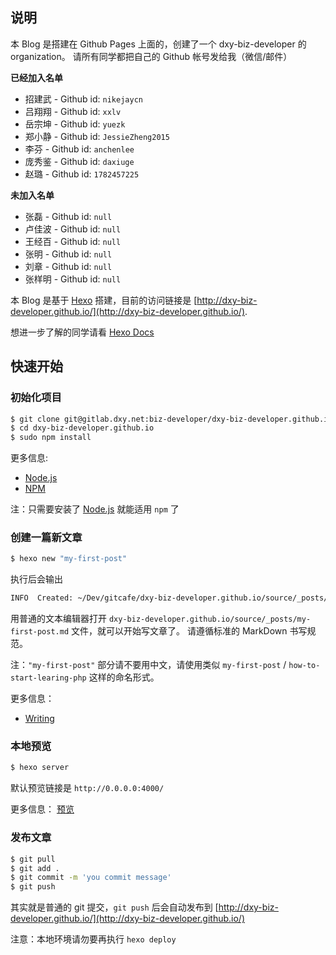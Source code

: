 ## 说明

本 Blog 是搭建在 Github Pages 上面的，创建了一个 dxy-biz-developer 的 organization。
请所有同学都把自己的 Github 帐号发给我（微信/邮件）

**已经加入名单**

- 招建武 - Github id: `nikejaycn`
- 吕翔翔 - Github id: `xxlv`
- 岳宗坤 - Github id: `yuezk`
- 郑小静 - Github id: `JessieZheng2015`
- 李芬 - Github id: `anchenlee`
- 庞秀鉴 - Github id: `daxiuge`
- 赵璐 - Github id: `1782457225`

**未加入名单**

- 张磊 - Github id: `null`
- 卢佳波 - Github id: `null`
- 王经百 - Github id: `null`
- 张明 - Github id: `null`
- 刘章 - Github id: `null`
- 张样明 - Github id: `null`

本 Blog 是基于 [Hexo](http://hexo.io/) 搭建，目前的访问链接是 [http://dxy-biz-developer.github.io/](http://dxy-biz-developer.github.io/).

想进一步了解的同学请看 [Hexo Docs](https://hexo.io/zh-cn/docs/)

## 快速开始

### 初始化项目

``` bash
$ git clone git@gitlab.dxy.net:biz-developer/dxy-biz-developer.github.io.git
$ cd dxy-biz-developer.github.io
$ sudo npm install
```

更多信息:
- [Node.js](https://nodejs.org/en/)
- [NPM](https://www.npmjs.com/)

注：只需要安装了 [Node.js](https://nodejs.org/en/) 就能适用 `npm` 了

### 创建一篇新文章

``` bash
$ hexo new "my-first-post"
```

执行后会输出
``` bash
INFO  Created: ~/Dev/gitcafe/dxy-biz-developer.github.io/source/_posts/my-first-post.md
```

用普通的文本编辑器打开 `dxy-biz-developer.github.io/source/_posts/my-first-post.md` 文件，就可以开始写文章了。
请遵循标准的 MarkDown 书写规范。

注：`"my-first-post"` 部分请不要用中文，请使用类似 `my-first-post` / `how-to-start-learing-php` 这样的命名形式。

更多信息：
- [Writing](https://hexo.io/zh-cn/docs/writing.html)

### 本地预览

``` bash
$ hexo server
```

默认预览链接是 `http://0.0.0.0:4000/`

更多信息：
[预览](https://hexo.io/zh-cn/docs/server.html)

### 发布文章

``` bash
$ git pull
$ git add .
$ git commit -m 'you commit message'
$ git push
```

其实就是普通的 git 提交，`git push` 后会自动发布到 [http://dxy-biz-developer.github.io/](http://dxy-biz-developer.github.io/)

注意：本地环境请勿要再执行 `hexo deploy`
